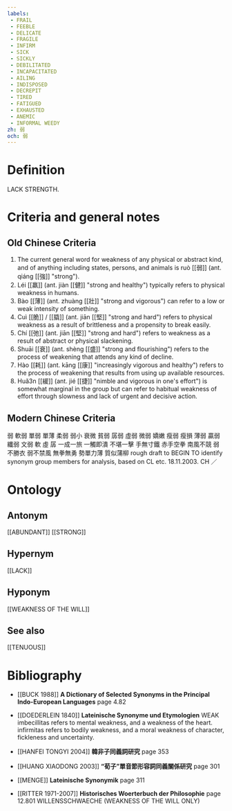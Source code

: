 ```yaml
---
labels: 
 - FRAIL
 - FEEBLE
 - DELICATE
 - FRAGILE
 - INFIRM
 - SICK
 - SICKLY
 - DEBILITATED
 - INCAPACITATED
 - AILING
 - INDISPOSED
 - DECREPIT
 - TIRED
 - FATIGUED
 - EXHAUSTED
 - ANEMIC
 - INFORMAL WEEDY
zh: 弱
och: 弱
---
```


# Definition
LACK STRENGTH.
# Criteria and general notes
## Old Chinese Criteria
1. The current general word for weakness of any physical or abstract kind, and of anything including states, persons, and animals is ruò [[弱]] (ant. qiáng [[強]] "strong").
2. Léi [[羸]] (ant. jiàn [[健]] "strong and healthy") typically refers to physical weakness in humans.
3. Bào [[薄]] (ant. zhuàng [[壯]] "strong and vigorous") can refer to a low or weak intensity of something.
4. Cuì [[脆]] / [[膬]] (ant. jiān [[堅]] "strong and hard") refers to physical weakness as a result of brittleness and a propensity to break easily.
5. Chí [[弛]] (ant. jiān [[堅]] "strong and hard") refers to weakness as a result of abstract or physical slackening.
6. Shuāi [[衰]] (ant. shèng [[盛]] "strong and flourishing") refers to the process of weakening that attends any kind of decline.
7. Hào [[耗]] (ant. kāng [[康]] "increasingly vigorous and healthy") refers to the process of weakening that results from using up available resources.
8. Huǎ3n [[緩]] (ant. jié [[捷]] "nimble and vigorous in one's effort") is somewhat marginal in the group but can refer to habitual weakness of effort through slowness and lack of urgent and decisive action.
## Modern Chinese Criteria
弱
軟弱
單弱
單薄
柔弱
弱小
衰微
貧弱
孱弱
虛弱
微弱
嬌嫩
瘦弱
瘦損
薄弱
贏弱
纖弱
文弱
軟
虛
孱
一成一旅
一觸即潰
不堪一擊
手無寸鐵
赤手空拳
南風不競
弱不勝衣
弱不禁風
無拳無勇
勢單力薄
質似蒲柳
rough draft to BEGIN TO identify synonym group members for analysis, based on CL etc. 18.11.2003. CH ／
# Ontology

## Antonym
[[ABUNDANT]]
[[STRONG]]
## Hypernym
[[LACK]]
## Hyponym
[[WEAKNESS OF THE WILL]]
## See also
[[TENUOUS]]
# Bibliography
- [[BUCK 1988]]
**A Dictionary of Selected Synonyms in the Principal Indo-European Languages** page 4.82

- [[DOEDERLEIN 1840]]
**Lateinische Synonyme und Etymologien** 
WEAK
imbecillitas refers to mental weakness, and a weakness of the heart.
infirmitas refers to bodily weakness, and a moral weakness of character, fickleness and uncertainty.
- [[HANFEI TONGYI 2004]]
**韓非子同義詞研究** page 353

- [[HUANG XIAODONG 2003]]
**“荀子”單音節形容詞同義關係研究** page 301

- [[MENGE]]
**Lateinische Synonymik** page 311

- [[RITTER 1971-2007]]
**Historisches Woerterbuch der Philosophie** page 12.801
WILLENSSCHWAECHE (WEAKNESS OF THE WILL ONLY)